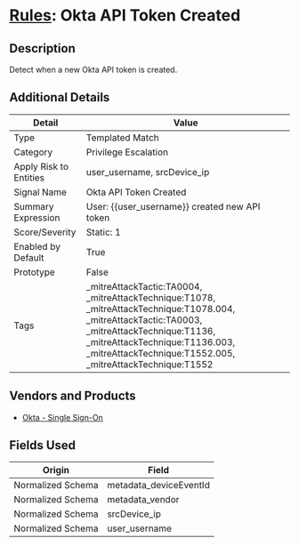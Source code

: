 # [Rules](README.md): Okta API Token Created

## Description
Detect when a new Okta API token is created.

## Additional Details
|Detail|Value|
|----|----|
|Type|Templated Match|
|Category|Privilege Escalation|
|Apply Risk to Entities|user_username, srcDevice_ip|
|Signal Name|Okta API Token Created|
|Summary Expression|User: {{user_username}} created new API token|
|Score/Severity|Static: 1|
|Enabled by Default|True|
|Prototype|False|
|Tags|_mitreAttackTactic:TA0004, _mitreAttackTechnique:T1078, _mitreAttackTechnique:T1078.004, _mitreAttackTactic:TA0003, _mitreAttackTechnique:T1136, _mitreAttackTechnique:T1136.003, _mitreAttackTechnique:T1552.005, _mitreAttackTechnique:T1552|
## Vendors and Products
- [Okta - Single Sign-On](../products/51278354-d6b5-4c8e-a8fd-8197df334e67.md)


## Fields Used

|Origin|Field|
|----|----|
|Normalized Schema|metadata_deviceEventId|
|Normalized Schema|metadata_vendor|
|Normalized Schema|srcDevice_ip|
|Normalized Schema|user_username|


